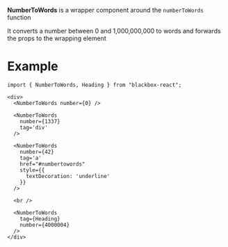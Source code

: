 __NumberToWords__ is a wrapper component around the `numberToWords` function

It converts a number between 0 and 1,000,000,000 to words and forwards the props to the wrapping element

# Example

```
import { NumberToWords, Heading } from "blackbox-react";

<div>
  <NumberToWords number={0} />

  <NumberToWords
    number={1337}
    tag='div'
  />

  <NumberToWords
    number={42}
    tag='a'
    href="#numbertowords"
    style={{
      textDecoration: 'underline'
    }}
  />

  <br />

  <NumberToWords
    tag={Heading}
    number={4000004}
  />
</div>
```
